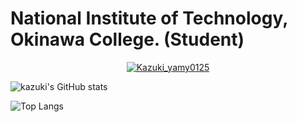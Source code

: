  # National Institute of Technology, Okinawa College. (Student)

 <p align="center">
    <a href="https://twitter.com/Kazuki_yamy0125">
    <img src="https://badgen.net/badge/icon/twitter?icon=twitter&label" alt="Kazuki_yamy0125">
    </a>

![kazuki's GitHub stats](https://github-readme-stats.vercel.app/api?username=kazu-yamy&hide=contribs,prs&count_private=true&show_icons=true&theme=tokyonight)

![Top Langs](https://github-readme-stats.vercel.app/api/top-langs/?username=kazu-yamy&layout=compact&theme=tokyonight)

